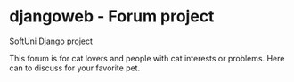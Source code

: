 # djangoweb - Forum project
SoftUni Django project


This forum is for cat lovers and people with cat interests or problems. Here can to discuss for your favorite pet.

<img src="https://drive.google.com/file/d/1xVgDIvDG2zR_ysESY0HYGdkRwZpnNW2s/view?usp=share_link" alt="" title="" />




